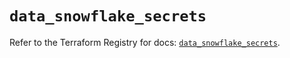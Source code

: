 # `data_snowflake_secrets`

Refer to the Terraform Registry for docs: [`data_snowflake_secrets`](https://registry.terraform.io/providers/snowflake-labs/snowflake/1.0.4/docs/data-sources/secrets).
